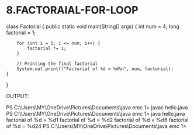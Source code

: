 # 8.FACTORAIAL-FOR-LOOP

class Factorial {
    public static void main(String[] args) {
        int num = 4;
        long factorial = 1;

        for (int i = 1; i <= num; i++) {
            factorial *= i;
        }

        // Printing the final factorial
        System.out.printf("Factorial of %d = %d%n", num, factorial);
    }
}

OUTPUT:

PS C:\Users\MY\OneDrive\Pictures\Documents\java emc 1> javac hello.java
PS C:\Users\MY\OneDrive\Pictures\Documents\java emc 1> java hello.java
factorial of %d = %d1
factorial of %d = %d2
factorial of %d = %d6
factorial of %d = %d24
PS C:\Users\MY\OneDrive\Pictures\Documents\java emc 1> 


